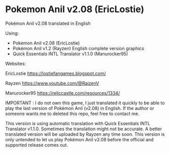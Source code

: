 # Pokemon Anil v2.08 (EricLostie)

Pokémon Anil v2.08 translated in English 

Using: 
- Pokemon Anil v2.08 (EricLostie)
- Pokémon Anil v1.2 (Rayzen) English complete version graphics
- Quick Essentials INTL Translator v1.1.0 (Manurocker95)

Websites:

EricLostie
https://lostiefangames.blogspot.com/

Rayzen
https://www.youtube.com/@RaizenV

Manurocker95
https://reliccastle.com/resources/1334/

IMPORTANT :
I do not own this game, I just translated it quickly to be able to play the last version of Pokémon Anil (v2.08) in English.
If the author or someone wants me to deleted this repo, feel free to contact me. 

This version is using automatic translation with Quick Essentials INTL Translator v1.1.0. Sometimes the translation might not be accurate.
A better translated version will be uploaded by Rayzen any time soon.
This version is only untended to let us play Pokémon Anil v2.08 before the official and supported release comes out.
